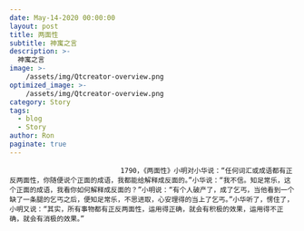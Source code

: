 ```yaml
---
date: May-14-2020 00:00:00
layout: post
title: 两面性
subtitle: 神寓之言
description: >-
  神寓之言
image: >-
    /assets/img/Qtcreator-overview.png
optimized_image: >-
    /assets/img/Qtcreator-overview.png
category: Story
tags:
  - blog
  - Story
author: Ron
paginate: true
---
```


							　　1790，《两面性》小明对小华说：“任何词汇或成语都有正反两面性，你随便说个正面的成语，我都能给解释成反面的。”小华说：“我不信。知足常乐，这个正面的成语，我看你如何解释成反面的？”小明说：“有个人破产了，成了乞丐，当他看到一个缺了一条腿的乞丐之后，便知足常乐，不思进取，心安理得的当上了乞丐。”小华听了，愣住了，小明又说：“其实，所有事物都有正反两面性，运用得正确，就会有积极的效果，运用得不正确，就会有消极的效果。”
							
							
						